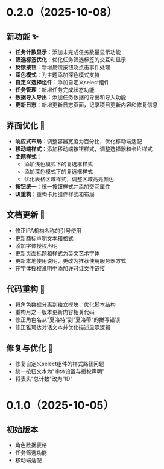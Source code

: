 # 0.2.0（2025-10-08）
## 新功能 ✨
- **任务计数显示**：添加未完成任务数量显示功能
- **筛选标签优化**：优化任务筛选标签的交互和显示
- **反馈按钮**：新增反馈按钮及点击事件处理
- **深色模式**：为主题添加深色模式支持
- **自定义选择组件**：添加自定义select组件
- **任务管理**：新增任务完成状态功能
- **数据导入导出**：添加任务数据的导出和导入功能
- **更新日志**：新增更新日志页面，记录项目更新内容和修复信息

## 界面优化 🎨
- **响应式布局**：调整容器宽度为百分比，优化移动端适配
- **移动端样式**：添加移动端按钮样式，调整选择器和卡片样式
- **主题样式**：
  - 添加浅色模式下的复选框样式
  - 添加深色模式下的复选框样式
  - 优化表格区域样式，调整区域高亮颜色
- **按钮统一**：统一按钮样式并添加交互属性
- **UI重构**：重构卡片组件样式和布局

## 文档更新 📝
- 修正IPA机构名称的引号使用
- 更新商标声明文本和格式
- 添加字体授权声明
- 更新页面标题和样式为英文艺术字体
- 更新本地使用说明，更改为推荐使用服务器方式
- 在字体授权说明中添加许可证文件链接

## 代码重构 🔧
- 将角色数据分离到独立模块，优化脚本结构
- 重构月之一版本更新内容相关代码
- 修正角色名从"夏洛特"到"夏洛蒂"的拼写错误
- 修正雅珂达对话文本并优化描述显示逻辑

## 修复与优化 🔧
- 修复自定义select组件的样式路径问题
- 统一按钮文本为"字体设置与授权声明"
- 将表头"总计数"改为"ID"

# 0.1.0（2025-10-05）
## 初始版本
- 角色数据表格
- 任务筛选功能
- 移动端适配